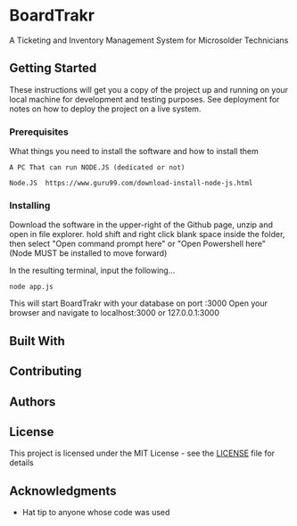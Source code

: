 # BoardTrakr

A Ticketing and Inventory Management System for Microsolder Technicians

## Getting Started

These instructions will get you a copy of the project up and running on your local machine for development and testing purposes. See deployment for notes on how to deploy the project on a live system.

### Prerequisites

What things you need to install the software and how to install them

```
A PC That can run NODE.JS (dedicated or not)

Node.JS  https://www.guru99.com/download-install-node-js.html
```

### Installing

Download the software in the upper-right of the Github page, unzip and open in file explorer.
hold shift and right click blank space inside the folder, then select "Open command prompt here" or "Open Powershell here" (Node MUST be installed to move forward)

In the resulting terminal, input the following...

```
node app.js
```

This will start BoardTrakr with your database on port :3000
Open your browser and navigate to localhost:3000 or 127.0.0.1:3000


## Built With



## Contributing



## Authors


## License

This project is licensed under the MIT License - see the [LICENSE](LICENSE) file for details

## Acknowledgments

* Hat tip to anyone whose code was used
